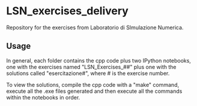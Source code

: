 # LSN_exercises_delivery

Repository for the exercises from Laboratorio di SImulazione Numerica.

## Usage

In general, each folder contains the cpp code plus two IPython notebooks, one with the exercises named "LSN_Exercises_##" plus one with the solutions called "esercitazione#", where # is the exercise number.

To view the solutions, compile the cpp code with a "make" command, execute all the .exe files generated and then execute all the commands within the notebooks in order.
